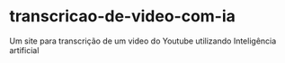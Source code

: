 # transcricao-de-video-com-ia
Um site para transcrição de um video do Youtube utilizando Inteligência artificial
